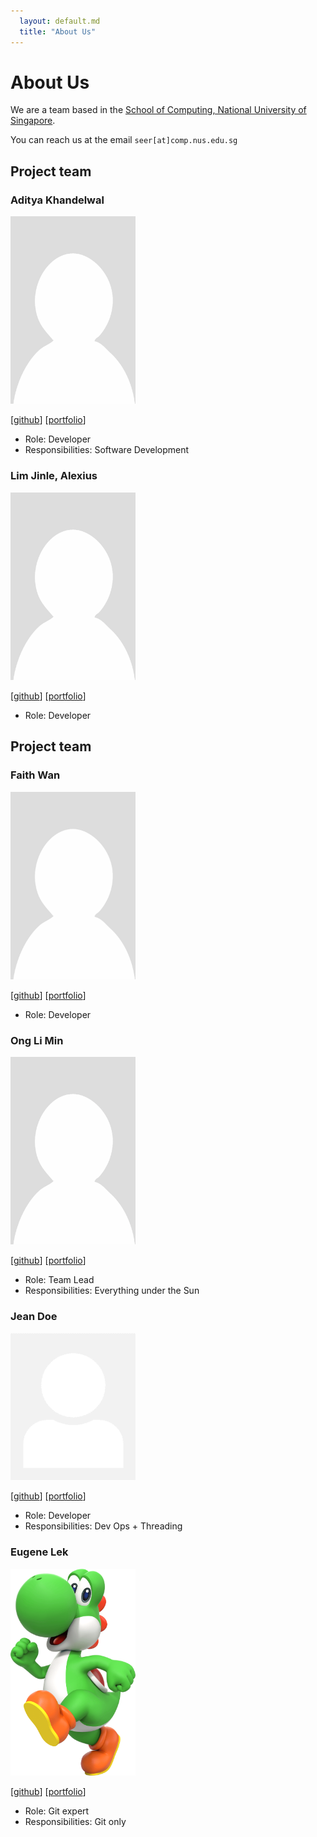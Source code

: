 ```yaml
---
  layout: default.md
  title: "About Us"
---
```


# About Us

We are a team based in the [School of Computing, National University of Singapore](http://www.comp.nus.edu.sg).

You can reach us at the email `seer[at]comp.nus.edu.sg`

## Project team

### Aditya Khandelwal

<img src="images/adityagk753.png" width="200px">

[[github](http://github.com/adityagk753)]
[[portfolio](team/aditya.md)]

* Role: Developer
* Responsibilities: Software Development

### Lim Jinle, Alexius

<img src="images/tastyveggy.png" width="200px">

[[github](https://github.com/TastyVeggy)]
[[portfolio](team/alexius.md)]

* Role: Developer

## Project team

### Faith Wan

<img src="images/fsythw.png" width="200px">

[[github](https://github.com/fsythw)]
[[portfolio](team/fsythw.md)]

* Role: Developer

### Ong Li Min

<img src="images/flyingcat9.png" width="200px">

[[github](http://github.com/flyingcat9)] [[portfolio](team/liminong.md)]

* Role: Team Lead
* Responsibilities: Everything under the Sun

### Jean Doe

<img src="images/johndoe.png" width="200px">

[[github](http://github.com/johndoe)]
[[portfolio](team/johndoe.md)]

* Role: Developer
* Responsibilities: Dev Ops + Threading

### Eugene Lek

<img src="images/eugene_lek.png" width="200px">

[[github](https://github.com/Eugene-Lek)]
[[portfolio](team/eugene-lek.md)]

* Role: Git expert
* Responsibilities: Git only
